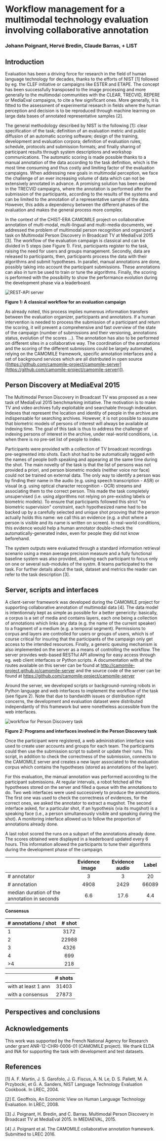 
# Workflow management for a multimodal technology evaluation involving collaborative annotation

### Johann Poignant, Hervé Bredin, Claude Barras, + LIST 

## Introduction

Evaluation has been a driving force for research in the field of human language technology for decades, thanks to the efforts of NIST [1] followed by eg. the CLEF initiative or campaigns like ESTER and ETAPE. The concept has been successfully transposed to the image processing and more generally to the multimodal communities with the CLEAR, TRECVID, REPERE or MediaEval campaigns, to cite a few significant ones. More generally, it is fitted to the assessment of experimental research in fields where the human perception and decision is to be reproduced through machine learning on large data bases of annotated representative samples [2]. 

The general methodology described by NIST is the following [1]: clear specification of the task; definition of an evaluation metric and public diffusion of an automatic scoring software; design of the training, development and evaluation corpora; definition of evaluation rules, schedule, protocols and submission formats; and finally sharing of participant results through system descriptions and workshop communications.
The automatic scoring is made possible thanks to a manual annotation of the data according to the task definition, which is the most time consuming and thus costly and limiting factor of the evaluation campaigns.
When addressing new goals in multimodal perception, we face the challenge of an ever increasing volume of data which can not be extensively annotated in advance. A promising solution has been explored in the TRECVID campaigns, where the annotation is performed after the submission of the participants, according to the results of the systems and can be limited to the annotation of a representative sample of the data. However, this adds a dependency between the different phases of the evaluation and makes the general process more complex.

In the context of the CHIST-ERA CAMOMILE project on collaborative annotation of multi-modal, multi-lingual and multi-media documents, we addressed the problem of multimodal person recognition and organized a task on Multimodal Person Discovery in Broadcast TV at MediaEval 2015 [3]. The workflow of the evaluation campaign is classical and can be divided in 5 steps (see Figure 1). First, participants register to the task, raising the need for users and groups management. Secondly, data are released to participants, then, participants process the data with their algorithms and submit hypotheses. In parallel, manual annotations are done, possibly taking into account the participant submissions. These annotations can also in turn be used to train or tune the algorithms. Finally, the scoring is performed with the possibility to show the performance evolution during the development phase via a leaderboard.

![REST-API server](figs/workflow.png)

**Figure 1: A classical workflow for an evaluation campaign**

As already noted, this process implies numerous information transfers between the evaluation organizer, participants and annotators. If a human intervention is needed to process the submission of a participant and return the scoring, it will prevent a comprehensive and fast overview of the state of the campaign (number of submissions and their versioning, annotations status, evolution of the scores …). The annotation has also to be performed on different sites in a collaborative way. The coordination of the annotations and the scoring of the different submissions could be largely automated, relying on the CAMOMILE framework, specific annotation interfaces and a set of background services which are all distributed in open source
([https://github.com/camomile-project/camomile-server](https://github.com/camomile-project/camomile-server)]).



## Person Discovery at MediaEval 2015


The Multimodal Person Discovery in Broadcast TV was proposed as a new task of MediaEval 2015 benchmarking initiative. The motivation is to make TV and video archives fully exploitable and searchable through indexation. Indexes that represent the location and identity of people in the archive are indispensable for searching archives. However, it is not possible to assume that biometric models of persons of interest will always be available at indexing time. The goal of this task is thus to address the challenge of indexing persons of interest in the archive, under real-world conditions, i.e. when there is no pre-set list of people to index.

Participants were provided with a collection of TV broadcast recordings pre-segmented into shots. Each shot had to be automatically tagged with the names of people both speaking and appearing at the same time during the shot. The main novelty of the task is that the list of persons was not provided a priori, and person biometric models (neither voice nor face) could not be trained on external data. The only way to identify a person was by finding their name in the audio (e.g. using speech transcription - ASR) or visual (e.g. using optical character recognition - OCR) streams and associating them to the correct person. This made the task completely unsupervised (i.e. using algorithms not relying on pre-existing labels or biometric models). To ensure that participants followed this strict "no biometric supervision" constraint, each hypothesized name had to be backed up by a carefully selected and unique shot prooving that the person actually holds this name: we call this an evidence (e.g. a shot where a person is visible and its name is written on screen). In real-world conditions, this evidence would help a human annotator double-check the automatically-generated index, even for people they did not know beforehand.

The system outputs were evaluated through a standard information retrieval scenario using a mean average precision measure and a fully functional baseline system was also provided, allowing each participant to focus only  on one or several sub-modules of the systm. 8 teams participated to the task. For further details about the task, dataset and metrics the reader can refer to the task description [3].

## Server, scripts and interfaces

A client-server framework was developed during the CAMOMILE project for supporting collaborative annotation of multimodal data [4]. The data model is intentionnaly kept as simple as possible for a better genericity: basically, a corpus is a set of media and contains layers, each one being a collection of annotations which links any data (e.g. the name of the current speaker) to a fragment of a medium (e.g. a temporal segment). Permissions to corpus and layers are controlled for users or groups of users, which is of course critical for insuring that the participants of the campaign only get access to the intended resources. Finally, a generic queuing mechanism is also implemented on the server as a means of controlling the workflow. The server provides web-based RESTful API allowing for easy access through eg. web client interfaces or Python scripts. A documentation with all the routes available on this server can be found at <http://camomile-project.github.io/camomile-server> and the source code of the server can be found at <https://github.com/camomile-project/camomile-server>

Around the server, we developed scripts or background-running robots in Python language and web interfaces to implement the workflow of the task (see figure 2). Note that due to bandwidth issues or distribution right concerns, the development and evaluation dataset were distributed independantly of this framework but were nonetheless accessible from the web interfaces.

![workflow for Person Discovery task](figs/Camomile_at_MediaEvalv2.png)

**Figure 2: Programs and interfaces involved in the Person Discovery task**

Once the participant were registered, a web administration interface was used to create user accounts and groups for each team. The participants could then use the submission script to submit or update their runs. This script, in addition to check the correctness of the submission, connects to the CAMOMILE server and creates a new layer associated to the evaluation corpus which contains the hypotheses (stored as annotations of the layer).

For this evaluation, the manual annotation was performed according to the participant submissions. At regular intervals, a robot fetched all the hypotheses stored on the server and filled a queue with the annotations to do. Two web interfaces were used successively to produce the annotations. The first one was used to check the correctness of evidences, for the correct ones, we asked the annotator to extract a mugshot. The second interface asked, for a particular shot, if an hypothesis (via its mugshot) is a speaking face (i.e., a person simultaneously visible and speaking during the shot). A monitoring interface allowed us to follow the proportion of annotations already done.

A last robot scored the runs on a subpart of the annotations already done. The scores obtained were displayed in a leaderboard updated every 6 hours. This information allowed the participants to tune their algorithms during the development phase of the campaign.


|                                              | Evidence image | Evidence audio |   Label   |
|----------------------------------------------|:--------------:|:--------------:|:---------:|
| # annotator                                  |          3     |         3      |      20   |
| # annotation                                 |       4908     |      2429      |   66089   |
| median duration of the annotation in seconds |        6.6     |      17.6      |     4.4   |


**Consensus**


| # annotations / shot | # shot |
|----------------------|:------:|
| 1                    |  3172  |
| 2                    | 22988  |
| 3                    |  4326  |
| 4                    |   699  |
| >4                   |   218  |


|                     | # shots |
|---------------------|:-------:|
| with at least 1 ann |  31403  |
| with a consensus    |  27873  |

## Perspectives and conclusions

## Acknowledgements

This work was supported by the French National Agency for Research under grant ANR-12-CHRI-0006-01 (CAMOMILE project). We thank ELDA and INA for supporting the task with development and test datasets.

## References

[1] A. F. Martin, J. S. Garofolo, J. G. Fiscus, A. N. Le, D. S. Pallett, M. A. Przybocki, et G. A. Sanders, NIST Language Technology Evaluation Cookbook. In LREC, 2004.

[2] E. Geoffrois, An Economic View on Human Language Technology Evaluation. In LREC, 2008.

[3] J. Poignant, H. Bredin, and C. Barras. Multimodal Person Discovery in Broadcast TV at MediaEval 2015. In MEDIAEVAL, 2015.

[4] J. Poignant et al. The CAMOMILE collaborative annotation framework. Submitted to LREC 2016. 

